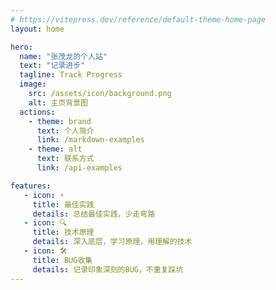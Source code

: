 ```yaml
---
# https://vitepress.dev/reference/default-theme-home-page
layout: home

hero:
  name: "张茂龙的个人站"
  text: "记录进步"
  tagline: Track Progress
  image:
    src: /assets/icon/background.png
    alt: 主页背景图
  actions:
    - theme: brand
      text: 个人简介
      link: /markdown-examples
    - theme: alt
      text: 联系方式
      link: /api-examples

features:
   - icon: ⚡️
     title: 最佳实践
     details: 总结最佳实践，少走弯路
   - icon: 🔍
     title: 技术原理
     details: 深入底层，学习原理，用理解的技术
   - icon: 🛠
     title: BUG收集
     details: 记录印象深刻的BUG，不重复踩坑
---
```


